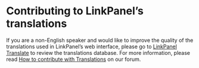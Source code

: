 # Contributing to LinkPanel’s translations

If you are a non-English speaker and would like to improve the quality of the translations used in LinkPanel’s web interface, please go to [LinkPanel Translate](https://translate.hestiacp.com/) to review the translations database. For more information, please read [How to contribute with Translations](https://forum.hestiacp.com/t/how-to-contribute-with-translations/1664) on our forum.
